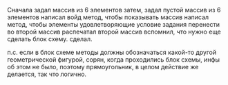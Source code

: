 Сначала задал массив из 6 элементов
затем, задал пустой массив из 6 элементов
написал войд метод, чтобы показывать массив
написал метод, чтобы элементы удовлетворяющие условие задания перенести во второй массив
распечатал второй массив
вспомнил, что нужно еще сделать блок схему. сделал.


п.с. если в блок схеме методы должны обозначаться какой-то другой геометрической фигурой, сорян, когда проходились блок схемы, инфы об этом не было, поэтому прямоугольник, в целом действие же делается, так что логично.